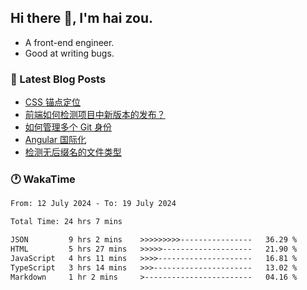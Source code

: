 ## Hi there 👋, I'm hai zou.

- A front-end engineer.
- Good at writing bugs.

### 📖 Latest Blog Posts
<!-- BLOG-POST-LIST:START -->
- [CSS 锚点定位](https://blog.izou.top/css/anchor-position/)
- [前端如何检测项目中新版本的发布？](https://blog.izou.top/angular/version-update/)
- [如何管理多个 Git 身份](https://blog.izou.top/git/multi-git-identity/)
- [Angular 国际化](https://blog.izou.top/angular/i18n/)
- [检测无后缀名的文件类型](https://blog.izou.top/js/filetype-check/)
<!-- BLOG-POST-LIST:END -->

### 🕐 WakaTime
<!--START_SECTION:waka-->

```txt
From: 12 July 2024 - To: 19 July 2024

Total Time: 24 hrs 7 mins

JSON         9 hrs 2 mins    >>>>>>>>>----------------   36.29 %
HTML         5 hrs 27 mins   >>>>>--------------------   21.90 %
JavaScript   4 hrs 11 mins   >>>>---------------------   16.81 %
TypeScript   3 hrs 14 mins   >>>----------------------   13.02 %
Markdown     1 hr 2 mins     >------------------------   04.16 %
```

<!--END_SECTION:waka-->
